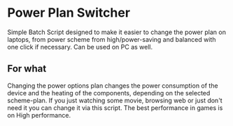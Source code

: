 # Power Plan Switcher

Simple Batch Script designed to make it easier to change the power plan on laptops, 
from power scheme from high/power-saving and balanced with one click if necessary.
Can be used on PC as well.

## For what

Changing the power options plan changes the power consumption of the device and 
the heating of the components, depending on the selected scheme-plan. 
If you just watching some movie, browsing web or just don't need it you can change it 
via this script. The best performance in games is on High performance.

